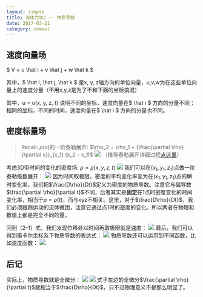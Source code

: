 ```yaml
---
layout: simple
title: 流体力学2 —— 物质导数
date: 2017-03-21
category: comsol
---
```


<script type="text/x-mathjax-config">MathJax.Hub.Config({tex2jax: {inlineMath:[['$','$']]}});</script>
<script type="text/javascript" src="http://cdn.mathjax.org/mathjax/latest/MathJax.js?config=TeX-AMS-MML_HTMLorMML"></script>


## 速度向量场
$ V = u \hat i + v \hat j + w \hat k $

其中，$ \hat i,  \hat j,  \hat k $ 是x, y, z轴方向的单位向量，u,v,w为在这些单位向量上的速度分量（不用x,y,z是为了不和下面的坐标搞混）

其中，u = u(x, y, z, t) 说明不同的坐标，速度向量在$ \hat i $ 方向的分量不同；相同的坐标，不同的时间，速度向量在$ \hat i $ 方向的分量也不同。

## 密度标量场
> Recall: $\rho(x)$的一阶泰勒展开: $\rho_2 = \rho_1 + (\frac{\partial \rho}{\partial x})_{x_1} (x_2 - x_1)$
> ![][image-1]
> （推导泰勒展开详细过程[点这里]()）

考虑3D带时间的变化的密度场: $\rho = \rho (x, y, z, t)$
![][image-2]
我们可以在$(x_1, y_1, z_1)$点做一阶泰勒级数展开：
![][image-3]
因为时间取极限，密度的平均变化率变为在$(x_1, y_1, z_1)$点的瞬时变化率，我们把$\frac{D\rho}{Dt}$定义为密度的物质导数。注意它与偏导数$\frac{\partial \rho}{\partial t}$不同，后者其实是**固定**在1点时密度变化的时间变化率，相当于$\rho = \rho(t)$，而与xyz不相关。这里，对于$\frac{D\rho}{Dt}$，我们必须跟踪运动的流体微团，注意它通过点1时的密度的变化。所以两者在物理和数值上都是完全不同的量。

回到（2-1）式，我们发现位移处以时间再取极限就是速度：
![][image-4]
最后，我们可以得到笛卡尔坐标系下物质导数的表达式：
![][image-5]
物质导数还可以运用到不同函数，比如温度函数：
![][image-6]

## 后记
实际上，物质导数就是全微分：
![][image-7]
![][image-8]
式子左边的全微分$\frac{\partial \rho}{\partial t}$就相当于$\frac{D\rho}{Dt}$，只不过物理意义不是那么明显了。



[image-1]:	https://cdn-images-1.medium.com/max/800/1*SRUILsf7u6irrEet4sXxdw.png
[image-2]:	https://cdn-images-1.medium.com/max/800/1*8ZvF4DD3lkznW4_-G-vsiA.png
[image-3]:	https://cdn-images-1.medium.com/max/800/1*sYApLIuWTh44IzhPvzJn4Q.png
[image-4]:	https://cdn-images-1.medium.com/max/800/1*LGZD5-1MxvNCgje2-pWbTQ.png
[image-5]:	https://cdn-images-1.medium.com/max/800/1*duABgohrEmksMXgYBFQj5g.png
[image-6]:	https://cdn-images-1.medium.com/max/800/1*B5KT4uHnYxLAAKy2biu5iA.png
[image-7]:	https://cdn-images-1.medium.com/max/800/1*gNv8pTC7Osp4Tjemt18KKg.png
[image-8]:	https://cdn-images-1.medium.com/max/800/1*lqbrXouZt8kh_8jcrAQrVA.png